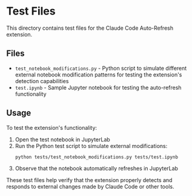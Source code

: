 # Test Files

This directory contains test files for the Claude Code Auto-Refresh extension.

## Files

- `test_notebook_modifications.py` - Python script to simulate different external notebook modification patterns for testing the extension's detection capabilities
- `test.ipynb` - Sample Jupyter notebook for testing the auto-refresh functionality

## Usage

To test the extension's functionality:

1. Open the test notebook in JupyterLab
2. Run the Python test script to simulate external modifications:
   ```bash
   python tests/test_notebook_modifications.py tests/test.ipynb
   ```
3. Observe that the notebook automatically refreshes in JupyterLab

These test files help verify that the extension properly detects and responds to external changes made by Claude Code or other tools.
